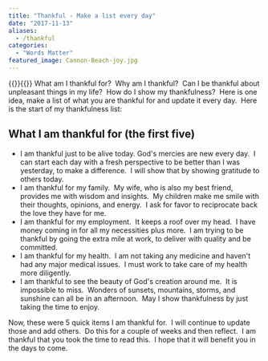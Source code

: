 ```yaml
---
title: "Thankful - Make a list every day"
date: "2017-11-13"
aliases:
  - /thankful
categories: 
  - "Words Matter"
featured_image: Cannon-Beach-joy.jpg
---
```

{{<featuredimage>}}{{</featuredimage>}}
What am I thankful for?  Why am I thankful?  Can I be thankful about unpleasant things in my life?  How do I show my thankfulness?  Here is one idea, make a list of what you are thankful for and update it every day.  Here is the start of my thankfulness list:

## What I am thankful for (the first five)

- I am thankful just to be alive today. God's mercies are new every day.  I can start each day with a fresh perspective to be better than I was yesterday, to make a difference.  I will show that by showing gratitude to others today.
- I am thankful for my family.  My wife, who is also my best friend, provides me with wisdom and insights.  My children make me smile with their thoughts, opinions, and energy.  I ask for favor to reciprocate back the love they have for me.
- I am thankful for my employment.  It keeps a roof over my head.  I have money coming in for all my necessities plus more.  I am trying to be thankful by going the extra mile at work, to deliver with quality and be committed.
- I am thankful for my health.  I am not taking any medicine and haven't had any major medical issues.  I must work to take care of my health more diligently.
- I am thankful to see the beauty of God's creation around me.  It is impossible to miss.  Wonders of sunsets, mountains, storms, and sunshine can all be in an afternoon.  May I show thankfulness by just taking the time to enjoy.

Now, these were 5 quick items I am thankful for.  I will continue to update those and add others.  Do this for a couple of weeks and then reflect.  I am thankful that you took the time to read this.  I hope that it will benefit you in the days to come.
